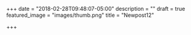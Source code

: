 +++
date = "2018-02-28T09:48:07-05:00"
description = ""
draft = true
featured_image = "images/thumb.png"
title = "Newpost12"

+++
